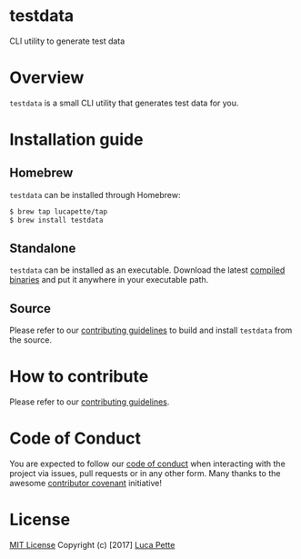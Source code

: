 # testdata

CLI utility to generate test data

# Overview

`testdata` is a small CLI utility that generates test data for you.

# Installation guide

## Homebrew

`testdata` can be installed through Homebrew:

``` sh
$ brew tap lucapette/tap
$ brew install testdata
```

## Standalone

`testdata` can be installed as an executable. Download the latest
[compiled binaries](https://github.com/lucapette/testdata/releases) and put it
anywhere in your executable path.

## Source

Please refer to our [contributing guidelines](/CONTRIBUTING.md) to build and
install `testdata` from the source.

# How to contribute

Please refer to our [contributing guidelines](/CONTRIBUTING.md).

# Code of Conduct

You are expected to follow our [code of conduct](/CODE_OF_CONDUCT.md) when
interacting with the project via issues, pull requests or in any other form.
Many thanks to the awesome [contributor covenant](http://contributor-covenant.org/) initiative!

# License

[MIT License](/LICENSE) Copyright (c) [2017] [Luca Pette](http://lucapette.me)